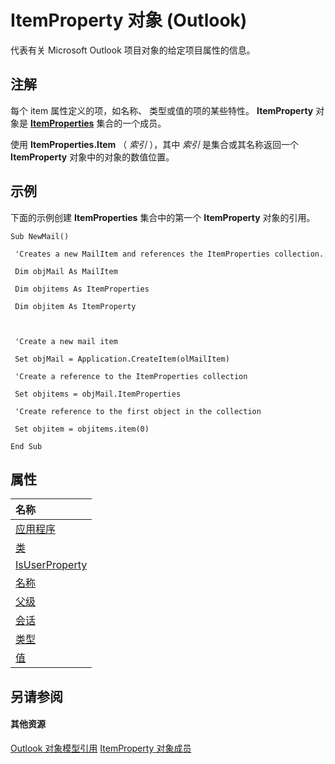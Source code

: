 
# ItemProperty 对象 (Outlook)

代表有关 Microsoft Outlook 项目对象的给定项目属性的信息。


## 注解

每个 item 属性定义的项，如名称、 类型或值的项的某些特性。 **ItemProperty** 对象是 **[ItemProperties](34a110ed-6617-72da-1e98-a9773c705b40.md)** 集合的一个成员。

使用 **ItemProperties.Item** （ _索引_ ），其中 _索引_ 是集合或其名称返回一个 **ItemProperty** 对象中的对象的数值位置。


## 示例

下面的示例创建 **ItemProperties** 集合中的第一个 **ItemProperty** 对象的引用。


```
Sub NewMail() 
 
 'Creates a new MailItem and references the ItemProperties collection. 
 
 Dim objMail As MailItem 
 
 Dim objitems As ItemProperties 
 
 Dim objitem As ItemProperty 
 
 
 
 'Create a new mail item 
 
 Set objMail = Application.CreateItem(olMailItem) 
 
 'Create a reference to the ItemProperties collection 
 
 Set objitems = objMail.ItemProperties 
 
 'Create reference to the first object in the collection 
 
 Set objitem = objitems.item(0) 
 
End Sub
```


## 属性



|**名称**|
|:-----|
|[应用程序](4aff7ec9-14df-2ff3-7fd4-a8ab1ddac4ca.md)|
|[类](ceb37756-d7e4-fd27-372b-996669b8afa9.md)|
|[IsUserProperty](6787380b-fe85-22d9-b95b-2b356bf84a21.md)|
|[名称](f436386d-aa03-ab38-8ae1-1df0087f7495.md)|
|[父级](7be24e63-3e5f-4ed9-a668-380077351636.md)|
|[会话](f33cfcd0-f86b-d0cd-7d35-a21644bc5c42.md)|
|[类型](12129828-ad07-08b9-9b32-d8b19aba7b6e.md)|
|[值](81144bd5-15d5-a233-6001-f8c80392850f.md)|

## 另请参阅


#### 其他资源


[Outlook 对象模型引用](http://msdn.microsoft.com/library/73221b13-d8d8-99b8-3394-b95dbbfd5ddc%28Office.15%29.aspx)
[ItemProperty 对象成员](0de85516-c8e3-b985-0b7f-3098a0da7f2c.md)